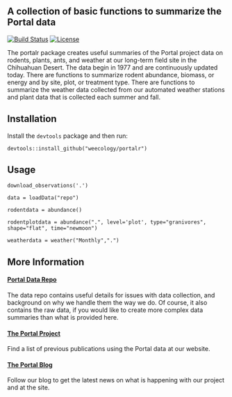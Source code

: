 ## A collection of basic functions to summarize the Portal data

[![Build Status](https://travis-ci.org/weecology/portalr.svg?branch=master)](https://travis-ci.org/weecology/portalr)
[![License](http://img.shields.io/badge/license-MIT-blue.svg)](https://raw.githubusercontent.com/weecology/portalr/master/LICENSE)

The portalr package creates useful summaries of the Portal project data on rodents, plants, ants, and weather at our long-term field site in the Chihuahuan Desert. The data begin in 1977 and are continuously updated today. There are functions to summarize rodent abundance, biomass, or energy and by site, plot, or treatment type. There are functions to summarize the weather data collected from our automated weather stations and plant data that is collected each summer and fall.

## Installation

Install the `devtools` package and then run:

```
devtools::install_github("weecology/portalr")
```

## Usage

```
download_observations('.')

data = loadData("repo")

rodentdata = abundance()

rodentplotdata = abundance(".", level='plot', type="granivores", shape="flat", time="newmoon")

weatherdata = weather("Monthly",".")
```

## More Information

#### [Portal Data Repo](github.com/weecology/PortalData) 
The data repo contains useful details for issues with data collection, and background on why we handle them the way we do. Of course, it also contains the raw data, if you would like to create more complex data summaries than what is provided here.

#### [The Portal Project](portal.weecology.org/)
Find a list of previous publications using the Portal data at our website.

#### [The Portal Blog](portalproject.wordpress.com/)
Follow our blog to get the latest news on what is happening with our project and at the site.
